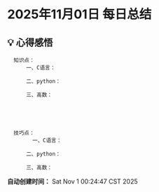 # 2025年11月01日 每日总结


## 💡 心得感悟
      知识点：
          一、C语言：

          二、python：

          三、高数：
          



      
      技巧点：
            一、C语言：

          二、python：

          三、高数：
            

      



**自动创建时间：** Sat Nov  1 00:24:47 CST 2025
